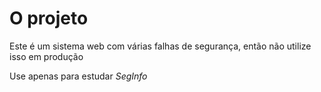 # O projeto

Este é um sistema web com várias falhas de segurança, então não utilize isso em produção

Use apenas para estudar *SegInfo*